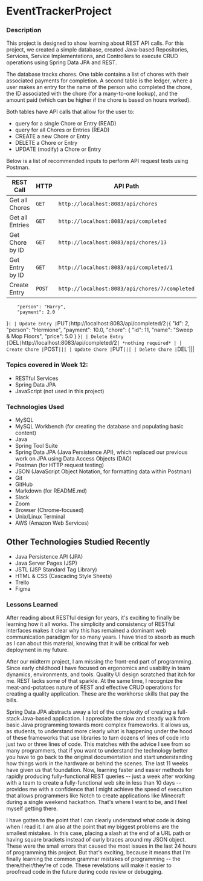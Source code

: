 # EventTrackerProject

### Description

This project is designed to show learning about REST API calls.  For this project, we created a simple database, created Java-based Repositories, Services, Service Implementations, and Controllers to execute CRUD operations using Spring Data JPA and REST.

The database tracks chores. One table contains a list of chores with their associated payments for completion. A second table is the ledger, where a user makes an entry for the name of the person who completed the chore, the ID associated with the chore (for a many-to-one lookup), and the amount paid (which can be higher if the chore is based on hours worked).

Both tables have API calls that allow for the user to:
- query for a single Chore or Entry (READ)
- query for all Chores or Entries (READ)
- CREATE a new Chore or Entry
- DELETE a Chore or Entry
- UPDATE (modify) a Chore or Entry

Below is a list of recommended inputs to perform API request tests using Postman.

| **REST Call** | **HTTP** | **API Path** | **Inputs** |
|---------------|----------|--------------|------------|
| Get all Chores |`GET` |`http://localhost:8083/api/chores` | *nothing required* |
| Get all Entries |`GET`|`http://localhost:8083/api/completed`| *nothing required* |
| Get Chore by ID |`GET`|`http://localhost:8083/api/chores/13`| `13` is the ID input |
| Get Entry by ID |`GET`|`http://localhost:8083/api/completed/1`| `1` is the ID input |
| Create Entry |`POST`|`http://localhost:8083/api/chores/7/completed`|`{
        "person": "Harry",
        "payment": 2.0
}`|
| Update Entry |`PUT`|`http://localhost:8083/api/completed/2`|`{
    "id": 2,
    "person": "Hermione",
    "payment": 10.0,
    "chore": {
        "id": 11,
        "name": "Sweep & Mop Floors",
        "price": 5.0
    }
}`|
| Delete Entry |`DEL`|`http://localhost:8083/api/completed/2`| *nothing required* |
| Create Chore |`POST`|||
| Update Chore |`PUT`|||
| Delete Chore |`DEL`|||


### Topics covered in Week 12:

- RESTful Services
- Spring Data JPA
- JavaScript (not used in this project)

### Technologies Used

- MySQL
- MySQL Workbench (for creating the database and populating basic content)
- Java
- Spring Tool Suite
- Spring Data JPA (Java Persistence API), which replaced our previous work on JPA using Data Access Objects (DAO)
- Postman (for HTTP request testing)
- JSON (JavaScript Object Notation, for formatting data within Postman)
- Git
- GitHub
- Markdown (for README.md)
- Slack
- Zoom
- Browser (Chrome-focused)
- Unix/Linux Terminal
- AWS (Amazon Web Services)

## Other Technologies Studied Recently

- Java Persistence API (JPA)
- Java Server Pages (JSP)
- JSTL (JSP Standard Tag Library)
- HTML & CSS (Cascading Style Sheets)
- Trello
- Figma

### Lessons Learned

After reading about RESTful design for years, it's exciting to finally be learning how it all works.  The simplicity and consistency of RESTful interfaces makes it clear why this has remained a dominant web communication paradigm for so many years.  I have tried to absorb as much as I can about this material, knowing that it will be critical for web deployment in my future.

After our midterm project, I am missing the front-end part of programming. Since early childhood I have focused on ergonomics and usability in team dynamics, environments, and tools.  Quality UI design scratched that itch for me.  REST lacks some of that sparkle.  At the same time, I recognize the meat-and-potatoes nature of REST and effective CRUD operations for creating a quality application.  These are the workhorse skills that pay the bills.

Spring Data JPA abstracts away a lot of the complexity of creating a full-stack Java-based application.  I appreciate the slow and steady walk from basic Java programming towards more complex frameworks.  It allows us, as students, to understand more clearly what is happening under the hood of these frameworks that use libraries to turn dozens of lines of code into just two or three lines of code.  This matches with the advice I see from so many programmers, that if you want to understand the technology better you have to go back to the original documentation and start understanding how things work in the hardware or behind the scenes.  The last 11 weeks have given us that foundation.  Now, learning faster and easier methods for rapidly producing fully-functional REST queries -- just a week after working with a team to create a fully-functional web site in less than 10 days -- provides me with a confidence that I might achieve the speed of execution that allows programmers like Notch to create applications like Minecraft during a single weekend hackathon.  That's where I want to be, and I feel myself getting there.

I have gotten to the point that I can clearly understand what code is doing when I read it.  I am also at the point that my biggest problems are the smallest mistakes.  In this case, placing a slash at the end of a URL path or having square brackets instead of curly braces around my JSON object. These were the small errors that caused the most issues in the last 24 hours of programming this project.  But that's exciting, because it means that I'm finally learning the common grammar mistakes of programming -- the there/their/they're of code.  These revelations will make it easier to proofread code in the future during code review or debugging.

